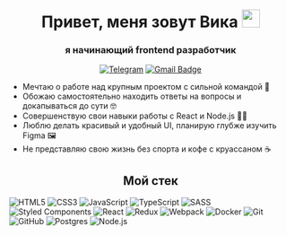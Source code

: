 <h1 align="center">Привет, меня зовут Вика 
  <img src="https://github.com/blackcater/blackcater/raw/main/images/Hi.gif" height="32"/>
</h1>
<h3 align="center">я начинающий frontend разработчик</h3>
<div align="center">
  
  [![Telegram](https://img.shields.io/badge/-Telegram-0088cc?style=for-the-badge&logo=Telegram&logoColor=white)](https://t.me/el_pastel)
  <a href="gromova.victoria9@gmail.com">
    <img src="https://img.shields.io/badge/Gmail-D14836?style=for-the-badge&logo=gmail&logoColor=white" alt="Gmail Badge"/>
  </a>  
</div>

<ul>
  <li>Мечтаю о работе над крупным проектом с сильной командой 💪</li>
  <li>Обожаю самостоятельно находить ответы на вопросы и докапываться до сути 🤓</li>
  <li>Совершенствую свои навыки работы с React и Node.js 🐱‍💻</li>
  <li>Люблю делать красивый и удобный UI, планирую глубже изучить Figma 🖼️</li>
  <li>Не представляю свою жизнь без спорта и кофе с круассаном ☕</li>
</ul>

<h2 align="center">Мой стек</h2>

![HTML5](https://img.shields.io/badge/html5-%23E34F26.svg?style=for-the-badge&logo=html5&logoColor=white) 
![CSS3](https://img.shields.io/badge/css3-%231572B6.svg?style=for-the-badge&logo=css3&logoColor=white)
![JavaScript](https://img.shields.io/badge/javascript-%23323330.svg?style=for-the-badge&logo=javascript&logoColor=%23F7DF1E)
![TypeScript](https://img.shields.io/badge/typescript-%23007ACC.svg?style=for-the-badge&logo=typescript&logoColor=white)
![SASS](https://img.shields.io/badge/SASS-hotpink.svg?style=for-the-badge&logo=SASS&logoColor=white)
![Styled Components](https://img.shields.io/badge/styled--components-DB7093?style=for-the-badge&logo=styled-components&logoColor=white)
![React](https://img.shields.io/badge/react-%2320232a.svg?style=for-the-badge&logo=react&logoColor=%2361DAFB)
![Redux](https://img.shields.io/badge/redux-%23593d88.svg?style=for-the-badge&logo=redux&logoColor=white)
![Webpack](https://img.shields.io/badge/webpack-%238DD6F9.svg?style=for-the-badge&logo=webpack&logoColor=black)
![Docker](https://img.shields.io/badge/docker-%230db7ed.svg?style=for-the-badge&logo=docker&logoColor=white)
![Git](https://img.shields.io/badge/git-%23F05033.svg?style=for-the-badge&logo=git&logoColor=white)
![GitHub](https://img.shields.io/badge/github-%23121011.svg?style=for-the-badge&logo=github&logoColor=white)
![Postgres](https://img.shields.io/badge/postgres-%23316192.svg?style=for-the-badge&logo=postgresql&logoColor=white)
![Node.js](https://img.shields.io/badge/Node.js-43853D?style=for-the-badge&logo=node.js&logoColor=white)
